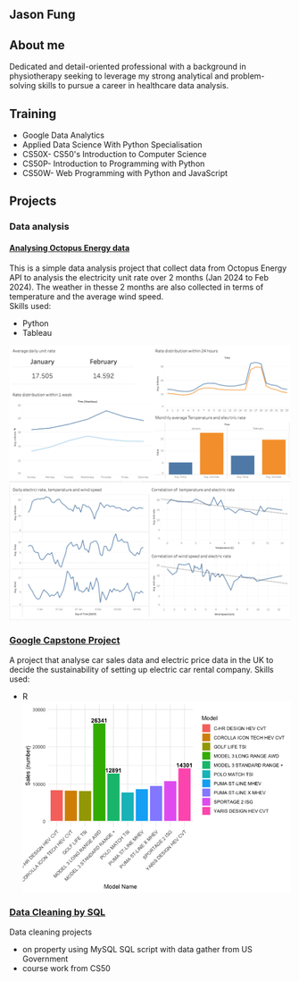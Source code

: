 ## Jason Fung

## About me
Dedicated and detail-oriented professional with a background in physiotherapy seeking to leverage my strong analytical and problem-solving skills to pursue a career in healthcare data analysis.

## Training
- Google Data Analytics
- Applied Data Science With Python Specialisation
- CS50X- CS50's Introduction to Computer Science
- CS50P- Introduction to Programming with Python
- CS50W- Web Programming with Python and JavaScript

## Projects
### Data analysis
#### [Analysing Octopus Energy data](https://github.com/jasonfung10/Octopus-Energy)

This is a simple data analysis project that collect data from Octopus Energy API to analysis the electricity unit rate over 2 months (Jan 2024 to Feb 2024).
The weather in thesse 2 months are also collected in terms of temperature and the average wind speed.\
Skills used:
- Python
- Tableau

![Unit rate detials for Jan - Feb 2024](https://github.com/jasonfung10/Octopus-Energy/raw/main/Unit_rate.png)
![Unit rate vs weather for Jan - Feb 2024](https://github.com/jasonfung10/Octopus-Energy/raw/main/Weathe_VS_Unit_Rate.png)

### [Google Capstone Project](https://github.com/jasonfung10/Car_sales_UK_2022/blob/main/Report%20V1.Rmd)

A project that analyse car sales data and electric price data in the UK to decide the sustainability of setting up electric car rental company.
Skills used:
- R
![Top 10 car model in 2021](https://github.com/jasonfung10/Car_sales_UK_2022/raw/main/Report-V1_files/figure-gfm/unnamed-chunk-8-2.png)

### [Data Cleaning by SQL](https://github.com/jasonfung10/SQL)
Data cleaning projects
- on property using MySQL SQL script with data gather from US Government
- course work from CS50





